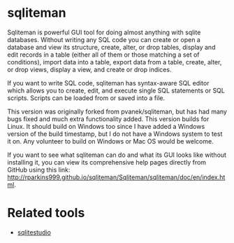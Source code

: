# sqliteman

Sqliteman is powerful GUI tool for doing almost anything with sqlite databases. Without writing any SQL code you can create or open a database and view its structure, create, alter, or drop tables, display and edit records in a table (either all of them or those matching a set of conditions), import data into a table, export data from a table, create, alter, or drop views, display a view, and create or drop indices.

If you want to write SQL code, sqliteman has syntax-aware SQL editor which allows you to create, edit, and execute single SQL statements or SQL scripts. Scripts can be loaded from or saved into a file.

This version was originally forked from pvanek/sqliteman, but has had many bugs fixed and much extra functionality added. This version builds for Linux. It should build on Windows too since I have added a Windows version of the build timestamp, but I do not have a Windows system to test it on. Any volunteer to build on Windows or Mac OS would be welcome.

If you want to see what sqliteman can do and what its GUI looks like without installing it, you can view its comprehensive help pages directly from GitHub using this link: <http://rparkins999.github.io/sqliteman/Sqliteman/sqliteman/doc/en/index.html>.

# Related tools

- [sqlitestudio](https://github.com/pawelsalawa/sqlitestudio)
